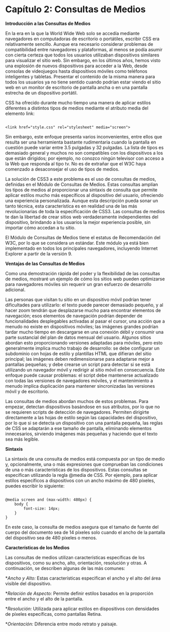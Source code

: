 # Capítulo 2: Consultas de Medios

**Introducción a las Consultas de Medios**

En la era en la que la World Wide Web solo se accedía mediante navegadores en computadoras de escritorio o portátiles, escribir CSS era relativamente sencillo. Aunque era necesario considerar problemas de compatibilidad entre navegadores y plataformas, al menos se podía asumir con cierta certeza que todos los usuarios utilizaban dispositivos similares para visualizar el sitio web. Sin embargo, en los últimos años, hemos visto una explosión de nuevos dispositivos para acceder a la Web, desde consolas de videojuegos hasta dispositivos móviles como teléfonos inteligentes y tabletas. Presentar el contenido de la misma manera para todos los usuarios ya no tiene sentido cuando podrían estar viendo el sitio web en un monitor de escritorio de pantalla ancha o en una pantalla estrecha de un dispositivo portátil.

CSS ha ofrecido durante mucho tiempo una manera de aplicar estilos diferentes a distintos tipos de medios mediante el atributo media del elemento link:
````

<link href="style.css" rel="stylesheet" media="screen">

````
Sin embargo, este enfoque presenta varios inconvenientes, entre ellos que resulta ser una herramienta bastante rudimentaria cuando la pantalla en cuestión puede variar entre 3.5 pulgadas y 32 pulgadas. La lista de tipos es demasiado general y muchos no son compatibles con los dispositivos a los que están dirigidos; por ejemplo, no conozco ningún televisor con acceso a la Web que responda al tipo tv. No es de extrañar que el W3C haya comenzado a desaconsejar el uso de tipos de medios.

La solución de CSS3 a este problema es el uso de consultas de medios, definidas en el Módulo de Consultas de Medios. Estas consultas amplían los tipos de medios al proporcionar una sintaxis de consulta que permite aplicar estilos mucho más específicos al dispositivo del usuario, ofreciendo una experiencia personalizada. Aunque esta descripción pueda sonar un tanto técnica, esta característica es en realidad una de las más revolucionarias de toda la especificación de CSS3. Las consultas de medios te dan la libertad de crear sitios web verdaderamente independientes del dispositivo, brindando a los usuarios la mejor experiencia posible, sin importar cómo accedan a tu sitio.

El Módulo de Consultas de Medios tiene el estatus de Recomendación del W3C, por lo que se considera un estándar. Este módulo ya está bien implementado en todos los principales navegadores, incluyendo Internet Explorer a partir de la versión 9.

**Ventajas de las Consultas de Medios**

Como una demostración rápida del poder y la flexibilidad de las consultas de medios, mostraré un ejemplo de cómo los sitios web pueden optimizarse para navegadores móviles sin requerir un gran esfuerzo de desarrollo adicional.

Las personas que visitan tu sitio en un dispositivo móvil podrían tener dificultades para utilizarlo: el texto puede parecer demasiado pequeño, y al hacer zoom tendrán que desplazarse mucho para encontrar elementos de navegación; esos elementos de navegación podrían depender de funcionalidades desplegables activadas al pasar el cursor, una acción que a menudo no existe en dispositivos móviles; las imágenes grandes podrían tardar mucho tiempo en descargarse en una conexión débil y consumir una parte sustancial del plan de datos mensual del usuario. Algunos sitios abordan esto proporcionando versiones adaptadas para móviles, pero esto generalmente implica mucho trabajo de desarrollo: se debe configurar un subdominio con hojas de estilo y plantillas HTML que difieran del sitio principal; las imágenes deben redimensionarse para adaptarse mejor a pantallas pequeñas; y debe crearse un script para detectar si se está utilizando un navegador móvil y redirigir al sitio móvil en consecuencia. Este enfoque puede causar problemas: el script debe mantenerse actualizado con todas las versiones de navegadores móviles, y el mantenimiento a menudo implica duplicación para mantener sincronizadas las versiones móvil y de escritorio.

Las consultas de medios abordan muchos de estos problemas. Para empezar, detectan dispositivos basándose en sus atributos, por lo que no se requieren scripts de detección de navegadores. Permiten dirigirte directamente a las hojas de estilo según las capacidades del dispositivo, por lo que si se detecta un dispositivo con una pantalla pequeña, las reglas de CSS se adaptarán a ese tamaño de pantalla, eliminando elementos innecesarios, sirviendo imágenes más pequeñas y haciendo que el texto sea más legible.

**Sintaxis**

La sintaxis de una consulta de medios está compuesta por un tipo de medio y, opcionalmente, una o más expresiones que comprueban las condiciones de una o más características de los dispositivos. Estas consultas se especifican utilizando la regla @media de CSS. Por ejemplo, para aplicar estilos específicos a dispositivos con un ancho máximo de 480 píxeles, puedes escribir lo siguiente:
````

@media screen and (max-width: 480px) {
    body {
        font-size: 14px;
    }
}

````

En este caso, la consulta de medios asegura que el tamaño de fuente del cuerpo del documento sea de 14 píxeles solo cuando el ancho de la pantalla del dispositivo sea de 480 píxeles o menos.

**Características de los Medios**

Las consultas de medios utilizan características específicas de los dispositivos, como su ancho, alto, orientación, resolución y otras. A continuación, se describen algunas de las más comunes:

**Ancho y Alto:* Estas características especifican el ancho y el alto del área visible del dispositivo.

**Relación de Aspecto:* Permite definir estilos basados en la proporción entre el ancho y el alto de la pantalla.

**Resolución:* Utilizada para aplicar estilos en dispositivos con densidades de píxeles específicas, como pantallas Retina.

**Orientación:* Diferencia entre modo retrato y paisaje.
